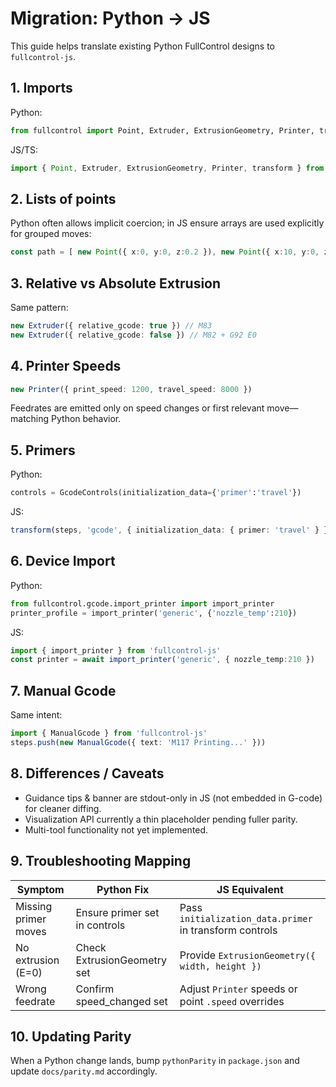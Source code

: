 # Migration: Python → JS

This guide helps translate existing Python FullControl designs to `fullcontrol-js`.

## 1. Imports
Python:
```python
from fullcontrol import Point, Extruder, ExtrusionGeometry, Printer, transform
```
JS/TS:
```ts
import { Point, Extruder, ExtrusionGeometry, Printer, transform } from 'fullcontrol-js'
```

## 2. Lists of points
Python often allows implicit coercion; in JS ensure arrays are used explicitly for grouped moves:
```ts
const path = [ new Point({ x:0, y:0, z:0.2 }), new Point({ x:10, y:0, z:0.2, extrude:true }) ]
```

## 3. Relative vs Absolute Extrusion
Same pattern:
```ts
new Extruder({ relative_gcode: true }) // M83
new Extruder({ relative_gcode: false }) // M82 + G92 E0
```

## 4. Printer Speeds
```ts
new Printer({ print_speed: 1200, travel_speed: 8000 })
```
Feedrates are emitted only on speed changes or first relevant move—matching Python behavior.

## 5. Primers
Python:
```python
controls = GcodeControls(initialization_data={'primer':'travel'})
```
JS:
```ts
transform(steps, 'gcode', { initialization_data: { primer: 'travel' } })
```

## 6. Device Import
Python:
```python
from fullcontrol.gcode.import_printer import import_printer
printer_profile = import_printer('generic', {'nozzle_temp':210})
```
JS:
```ts
import { import_printer } from 'fullcontrol-js'
const printer = await import_printer('generic', { nozzle_temp:210 })
```

## 7. Manual Gcode
Same intent:
```ts
import { ManualGcode } from 'fullcontrol-js'
steps.push(new ManualGcode({ text: 'M117 Printing...' }))
```

## 8. Differences / Caveats
- Guidance tips & banner are stdout-only in JS (not embedded in G-code) for cleaner diffing.
- Visualization API currently a thin placeholder pending fuller parity.
- Multi-tool functionality not yet implemented.

## 9. Troubleshooting Mapping
| Symptom | Python Fix | JS Equivalent |
| ------- | ---------- | ------------- |
| Missing primer moves | Ensure primer set in controls | Pass `initialization_data.primer` in transform controls |
| No extrusion (E=0) | Check ExtrusionGeometry set | Provide `ExtrusionGeometry({ width, height })` |
| Wrong feedrate | Confirm speed_changed set | Adjust `Printer` speeds or point `.speed` overrides |

## 10. Updating Parity
When a Python change lands, bump `pythonParity` in `package.json` and update `docs/parity.md` accordingly.

